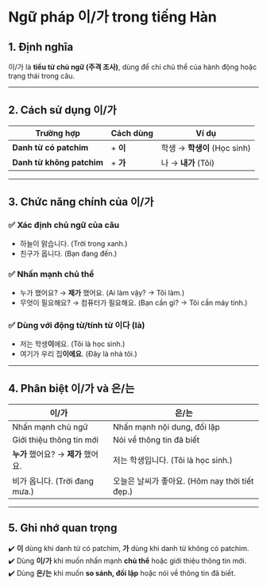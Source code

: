 # Ngữ pháp 이/가 trong tiếng Hàn  

## 1. **Định nghĩa**  
이/가 là **tiểu từ chủ ngữ (주격 조사)**, dùng để chỉ chủ thể của hành động hoặc trạng thái trong câu.  

---

## 2. **Cách sử dụng 이/가**  

| **Trường hợp**       | **Cách dùng**     | **Ví dụ**                   |
|----------------------|------------------|-----------------------------|
| **Danh từ có patchim**  | + **이**        | 학생 → **학생이** (Học sinh) |
| **Danh từ không patchim** | + **가**       | 나 → **내가** (Tôi)         |

---

## 3. **Chức năng chính của 이/가**  

### ✅ **Xác định chủ ngữ của câu**  
- 하늘이 맑습니다. (Trời trong xanh.)  
- 친구가 옵니다. (Bạn đang đến.)  

### ✅ **Nhấn mạnh chủ thể**  
- 누가 했어요? → **제가** 했어요. (Ai làm vậy? → Tôi làm.)  
- 무엇이 필요해요? → 컴퓨터가 필요해요. (Bạn cần gì? → Tôi cần máy tính.)  

### ✅ **Dùng với động từ/tính từ 이다 (là)**  
- 저는 학생**이**에요. (Tôi là học sinh.)  
- 여기가 우리 집**이에요**. (Đây là nhà tôi.)  

---

## 4. **Phân biệt 이/가 và 은/는**  

| **이/가**                         | **은/는**                        |
|----------------------------------|--------------------------------|
| Nhấn mạnh chủ ngữ                | Nhấn mạnh nội dung, đối lập   |
| Giới thiệu thông tin mới         | Nói về thông tin đã biết      |
| **누가** 했어요? → **제가** 했어요. | 저는 학생입니다. (Tôi là học sinh.) |
| 비가 옵니다. (Trời đang mưa.)   | 오늘은 날씨가 좋아요. (Hôm nay thời tiết đẹp.) |

---

## 5. **Ghi nhớ quan trọng**  
✔️ **이** dùng khi danh từ có patchim, **가** dùng khi danh từ không có patchim.  
✔️ Dùng **이/가** khi muốn nhấn mạnh **chủ thể** hoặc giới thiệu thông tin mới.  
✔️ Dùng **은/는** khi muốn **so sánh, đối lập** hoặc nói về thông tin đã biết.  
